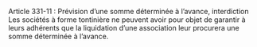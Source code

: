 Article 331-11 : Prévision d’une somme déterminée à l’avance, interdiction
Les sociétés à forme tontinière ne peuvent avoir pour objet de garantir à leurs adhérents que la liquidation d’une association leur procurera une somme déterminée à l’avance.